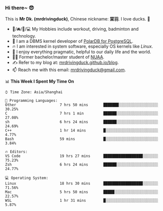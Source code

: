 ### Hi there~ 😎

This is **Mr Dk. (mrdrivingduck)**, Chinese nickname: **棠羽**. I love ducks. 🦆

- 💪/🚘/🏸/💻 My Hobbies include workout, driving, badminton and technology.
- 🍊 I am a DBMS kernel developer of [PolarDB for PostgreSQL](https://github.com/ApsaraDB/PolarDB-for-PostgreSQL).
- 🔥 I am interested in system software, especially OS kernels like *Linux*.
- 🔧 I enjoy everything pragmatic, helpful to our daily life and the world.
- 👨‍🎓 Former bachelor/master student of [NUAA](https://en.wikipedia.org/wiki/Nanjing_University_of_Aeronautics_and_Astronautics).
- ✍ Refer to my blog at: [mrdrivingduck.github.io/blog](https://www.mrdrivingduck.cn/blog/#/).
- 📫 Reach me with this email: [mrdrivingduck@gmail.com](mailto:mrdrivingduck@gmail.com).

<!--START_SECTION:waka-->
📊 **This Week I Spent My Time On** 

```text
⌚︎ Time Zone: Asia/Shanghai

💬 Programming Languages: 
Other                    7 hrs 50 mins       ███████░░░░░░░░░░░░░░░░░░   30.25% 
C                        7 hrs 1 min         ██████░░░░░░░░░░░░░░░░░░░   27.08% 
sh                       6 hrs 24 mins       ██████░░░░░░░░░░░░░░░░░░░   24.69% 
C++                      1 hr 14 mins        █░░░░░░░░░░░░░░░░░░░░░░░░   4.77% 
Bash                     59 mins             █░░░░░░░░░░░░░░░░░░░░░░░░   3.84%

🔥 Editors: 
VS Code                  19 hrs 27 mins      ██████████████████░░░░░░░   75.23% 
Zsh                      6 hrs 24 mins       ██████░░░░░░░░░░░░░░░░░░░   24.77%

💻 Operating System: 
Linux                    18 hrs 30 mins      ██████████████████░░░░░░░   71.56% 
Mac                      5 hrs 50 mins       █████░░░░░░░░░░░░░░░░░░░░   22.57% 
WSL                      1 hr 31 mins        █░░░░░░░░░░░░░░░░░░░░░░░░   5.87%

```


<!--END_SECTION:waka-->

<!-- ![Mr Dk.'s GitHub Stats](https://github-readme-stats.vercel.app/api?username=mrdrivingduck&count_private&show_icons=true&theme=buefy) -->

<!-- ![Most Used Languages](https://github-readme-stats.vercel.app/api/top-langs/?username=mrdrivingduck&exclude_repo=mips32-CPU,snort-tcp-socket&theme=buefy&layout=compact&langs_count=10) -->


<!--
**mrdrivingduck/mrdrivingduck** is a ✨ _special_ ✨ repository because its `README.md` (this file) appears on your GitHub profile.

Here are some ideas to get you started:

- 🔭 I’m currently working on ...
- 🌱 I’m currently learning ...
- 👯 I’m looking to collaborate on ...
- 🤔 I’m looking for help with ...
- 💬 Ask me about ...
- 📫 How to reach me: ...
- 😄 Pronouns: ...
- ⚡ Fun fact: ...
-->
